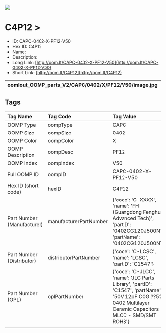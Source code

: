 


  
![][im]
# C4P12 > 

- ID: CAPC-0402-X-PF12-V50
- Hex ID: C4P12
- Name: 
- Description: 
- Long Link: [http://oom.lt/CAPC-0402-X-PF12-V50](http://oom.lt/CAPC-0402-X-PF12-V50)
- Short Link: [http://oom.lt/C4P12](http://oom.lt/C4P12)
  

|oomlout_OOMP_parts_V2/CAPC/0402/X/PF12/V50/image.jpg||||
| :---: | :---: | :---: | :---: |

## Tags
  

|Tag Name|Tag Code|Tag Value|
| :--- | :--- | :--- |
|OOMP Type|oompType|CAPC|
|OOMP Size|oompSize|0402|
|OOMP Color|oompColor|X|
|OOMP Description|oompDesc|PF12|
|OOMP Index|oompIndex|V50|
|Full OOMP ID|oompID|CAPC-0402-X-PF12-V50|
|Hex ID (short code)|hexID|C4P12|
|Part Number (Manufacturer)|manufacturerPartNumber|{'code': 'C-XXXX', 'name': 'FH (Guangdong Fenghua Advanced Tech)', 'partID': '0402CG120J500NT', 'partName': '0402CG120J500NT'}|
|Part Number (Distributor)|distributorPartNumber|{'code': 'C-LCSC', 'name': 'LCSC', 'partID': 'C1547'}|
|Part Number (OPL)|oplPartNumber|{'code': 'C-JLCC', 'name': 'JLC Parts Library', 'partID': 'C1547', 'partName': '50V 12pF C0G ??5% 0402  Multilayer Ceramic Capacitors MLCC - SMD/SMT ROHS'}|
||||



[im]: oomlout_OOMP_parts_V2/CAPC/0402/X/PF12/V50/image_450.jpg
